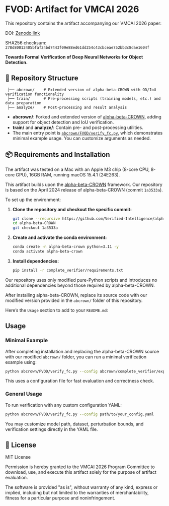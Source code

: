 # FVOD: Artifact for VMCAI 2026

This repository contains the artifact accompanying our VMCAI 2026 paper:

DOI: [Zenodo link](https://zenodo.org/records/17098701)
 
SHA256 checksum: `278d80012405bfaf24bd7443f09e88ed61dd254c43cbceae752bb3c8dae1604f`


**Towards Formal Verification of Deep Neural Networks for Object Detection.**

## 📁 Repository Structure

```
 ├── abcrown/    # Extended version of alpha-beta-CROWN with OD/IoU verification functionality  
 ├── train/      # Pre-processing scripts (training models, etc.) and data preparation  
 ├── analyze/    # Post-processing and result analysis  
 ```

- **abcrown/**: Forked and extended version of [alpha-beta-CROWN](https://github.com/Verified-Intelligence/alpha-beta-CROWN), adding support for object detection and IoU verification.
- **train/** and **analyze/**: Contain pre- and post-processing utilities.
- The main entry point is [`abcrown/FVOD/verify_fc.py`](abcrown/FVOD/verify_fc.py), which demonstrates minimal example usage. You can customize arguments as needed.

## 📦 Requirements and Installation

The artifact was tested on a Mac with an Apple M3 chip (8-core CPU, 8-core GPU), 16GB RAM, running macOS 15.4.1 (24E263).

This artifact builds upon the [alpha-beta-CROWN](https://github.com/Verified-Intelligence/alpha-beta-CROWN) framework. Our repository is based on the April 2024 release of alpha-beta-CROWN (commit `1a3533a`).

To set up the environment:

1. **Clone the repository and checkout the specific commit:**

   ```bash
   git clone --recursive https://github.com/Verified-Intelligence/alpha-beta-CROWN.git
   cd alpha-beta-CROWN
   git checkout 1a3533a
   ```

2. **Create and activate the conda environment:**

   ```bash
   conda create -n alpha-beta-crown python=3.11 -y
   conda activate alpha-beta-crown
   ```

3. **Install dependencies:**

   ```bash
   pip install -r complete_verifier/requirements.txt
   ```
Our repository uses only modified pure-Python scripts and introduces no additional dependencies beyond those required by alpha-beta-CROWN.

After installing alpha-beta-CROWN, replace its source code with our modified version provided in the `abcrown/` folder of this repository.

Here’s the `Usage` section to add to your `README.md`:

## Usage

### Minimal Example

After completing installation and replacing the alpha-beta-CROWN source with our modified `abcrown/` folder, you can run a minimal verification example using:

```bash
python abcrown/FVOD/verify_fc.py --config abcrown/complete_verifier/exp_configs/OD/d_loc_init.yaml
````

This uses a configuration file for fast evaluation and correctness check.

### General Usage

To run verification with any custom configuration YAML:

```bash
python abcrown/FVOD/verify_fc.py --config path/to/your_config.yaml
```

You may customize model path, dataset, perturbation bounds, and verification settings directly in the YAML file.

## 📄 License

MIT License

Permission is hereby granted to the VMCAI 2026 Program Committee to download, use, and execute this artifact solely for the purpose of artifact evaluation.

The software is provided "as is", without warranty of any kind, express or implied, including but not limited to the warranties of merchantability, fitness for a particular purpose and noninfringement.
